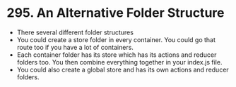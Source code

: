 # 295. An Alternative Folder Structure
- There several different folder structures
- You could create a store folder in every container. You could go that route too if you have a lot of containers.
- Each container folder has its store which has its actions and reducer folders too. You then combine everything together in your index.js file.
- You could also create a global store and has its own actions and reducer folders. 